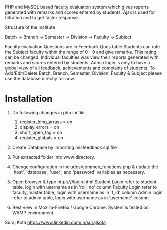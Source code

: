 PHP and MySQL based faculty evaluation system which gives reports generated with remarks and scores entered by students. Ajax is used for filtration and to get faster response. 

Structure of the institute 

Batch -> Branch -> Semester -> Division -> Faculty -> Subject

Faculty evaluation Questions are in Feedback Ques table
Students can rate the Subject faculty within the range of 0 - 9 and give remarks. This rating can be changed.
Individual faculties was view their reports generated with remarks and scores entered by students.
Admin login is only to have a global view of all feedback, achievements and complains of students. To Add/Edit/Delete Batch, Branch, Semester, Division, Faculty & Subject please use the database directly for now.

Installation
============

1) Do following changes in php.ini file.

   1)	register_long_arrays = on
   2)	display_errors = on
   3)	short_open_tag = on
   4)	register_globals = on   

2) Create Database by importing misfeedback.sql file

4) Put extracted folder into www directory.

5) Change configuration in includes/common_functions.php  & update the 'host', 'database', 'user', and 'password' variables as necessary.

7) Open browser & type http://<ip-address>/<extractedfolder>/login.html
Student Login refer to student table, login with username as in 'roll_no' column
Faculty Login refer to faculty_master table, login with username as in 'f_id' column
Admin login refer to admin table, login with username as in 'username' column

8) Best view in Mozilla-Firefox / Google Chrome. System is tested on WAMP environment.

Suraj Kota
https://www.linkedin.com/in/surajkota



